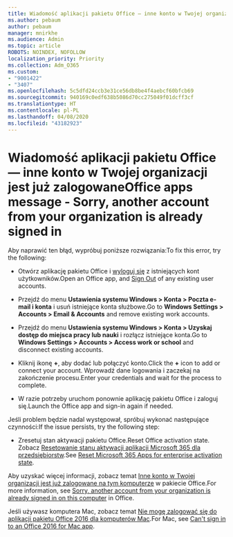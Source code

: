```yaml
---
title: Wiadomość aplikacji pakietu Office — inne konto w Twojej organizacji jest już zalogowane
ms.author: pebaum
author: pebaum
manager: mnirkhe
ms.audience: Admin
ms.topic: article
ROBOTS: NOINDEX, NOFOLLOW
localization_priority: Priority
ms.collection: Adm_O365
ms.custom:
- "9001422"
- "3407"
ms.openlocfilehash: 5c5dfd24ccb3e31ce56db8be4f4aebcf60bfcb69
ms.sourcegitcommit: 940169c0edf638b5086d70cc275049f01dcff3cf
ms.translationtype: HT
ms.contentlocale: pl-PL
ms.lasthandoff: 04/08/2020
ms.locfileid: "43182923"
---
```

# <a name="office-apps-message---sorry-another-account-from-your-organization-is-already-signed-in"></a><span data-ttu-id="a42c8-102">Wiadomość aplikacji pakietu Office — inne konto w Twojej organizacji jest już zalogowane</span><span class="sxs-lookup"><span data-stu-id="a42c8-102">Office apps message - Sorry, another account from your organization is already signed in</span></span>

<span data-ttu-id="a42c8-103">Aby naprawić ten błąd, wypróbuj poniższe rozwiązania:</span><span class="sxs-lookup"><span data-stu-id="a42c8-103">To fix this error, try the following:</span></span>

- <span data-ttu-id="a42c8-104">Otwórz aplikację pakietu Office i [wyloguj się](https://support.office.com/article/sign-out-of-office-5a20dc11-47e9-4b6f-945d-478cb6d92071) z istniejących kont użytkowników.</span><span class="sxs-lookup"><span data-stu-id="a42c8-104">Open an Office app, and [Sign Out](https://support.office.com/article/sign-out-of-office-5a20dc11-47e9-4b6f-945d-478cb6d92071) of any existing user accounts.</span></span>

- <span data-ttu-id="a42c8-105">Przejdź do menu **Ustawienia systemu Windows > Konta > Poczta e-mail i konta** i usuń istniejące konta służbowe.</span><span class="sxs-lookup"><span data-stu-id="a42c8-105">Go to **Windows Settings > Accounts > Email & Accounts** and remove existing work accounts.</span></span>

- <span data-ttu-id="a42c8-106">Przejdź do menu **Ustawienia systemu Windows > Konta > Uzyskaj dostęp do miejsca pracy lub nauki** i rozłącz istniejące konta.</span><span class="sxs-lookup"><span data-stu-id="a42c8-106">Go to **Windows Settings > Accounts > Access work or school** and disconnect existing accounts.</span></span> 

- <span data-ttu-id="a42c8-107">Kliknij ikonę **+**, aby dodać lub połączyć konto.</span><span class="sxs-lookup"><span data-stu-id="a42c8-107">Click the **+** icon to add or connect your account.</span></span> <span data-ttu-id="a42c8-108">Wprowadź dane logowania i zaczekaj na zakończenie procesu.</span><span class="sxs-lookup"><span data-stu-id="a42c8-108">Enter your credentials and wait for the process to complete.</span></span>

- <span data-ttu-id="a42c8-109">W razie potrzeby uruchom ponownie aplikację pakietu Office i zaloguj się.</span><span class="sxs-lookup"><span data-stu-id="a42c8-109">Launch the Office app and sign-in again if needed.</span></span> 

<span data-ttu-id="a42c8-110">Jeśli problem będzie nadal występował, spróbuj wykonać następujące czynności:</span><span class="sxs-lookup"><span data-stu-id="a42c8-110">If the issue persists, try the following step:</span></span> 

- <span data-ttu-id="a42c8-111">Zresetuj stan aktywacji pakietu Office.</span><span class="sxs-lookup"><span data-stu-id="a42c8-111">Reset Office activation state.</span></span> <span data-ttu-id="a42c8-112">Zobacz [Resetowanie stanu aktywacji aplikacji Microsoft 365 dla przedsiębiorstw](https://docs.microsoft.com/office365/troubleshoot/activation/reset-office-365-proplus-activation-state).</span><span class="sxs-lookup"><span data-stu-id="a42c8-112">See [Reset Microsoft 365 Apps for enterprise activation state](https://docs.microsoft.com/office365/troubleshoot/activation/reset-office-365-proplus-activation-state).</span></span>

<span data-ttu-id="a42c8-113">Aby uzyskać więcej informacji, zobacz temat [Inne konto w Twojej organizacji jest już zalogowane na tym komputerze](https://docs.microsoft.com/office/troubleshoot/error-messages/another-account-already-signed-in) w pakiecie Office.</span><span class="sxs-lookup"><span data-stu-id="a42c8-113">For more information, see [Sorry, another account from your organization is already signed in on this computer](https://docs.microsoft.com/office/troubleshoot/error-messages/another-account-already-signed-in) in Office.</span></span>

<span data-ttu-id="a42c8-114">Jeśli używasz komputera Mac, zobacz temat [Nie mogę zalogować się do aplikacji pakietu Office 2016 dla komputerów Mac](https://docs.microsoft.com/office365/troubleshoot/authentication/sign-in-to-office-2016-for-mac-fail).</span><span class="sxs-lookup"><span data-stu-id="a42c8-114">For Mac, see [Can't sign in to an Office 2016 for Mac app](https://docs.microsoft.com/office365/troubleshoot/authentication/sign-in-to-office-2016-for-mac-fail).</span></span>
